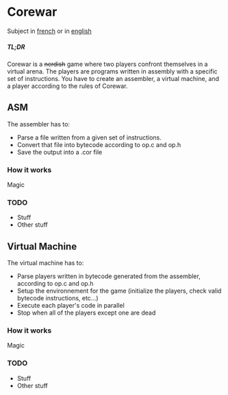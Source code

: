 # Corewar

Subject in [french](http://https://cdn.intra.42.fr/pdf/pdf/30/corewar.fr.pdf) or in [english](https://cdn.intra.42.fr/pdf/pdf/963/corewar.en.pdf)

##### TL;DR
Corewar is a ~~nerdish~~ game where two players confront themselves in a virtual arena.
The players are programs written in assembly with a specific set of instructions.
You have to create an assembler, a virtual machine, and a player according to the rules of Corewar.





## ASM

The assembler has to:
- Parse a file written from a given set of instructions.
- Convert that file into bytecode according to op.c and op.h
- Save the output into a .cor file

### How it works

Magic

### TODO

- Stuff
- Other stuff

## Virtual Machine

The virtual machine has to:
- Parse players written in bytecode generated from the assembler, according to op.c and op.h
- Setup the environnement for the game (initialize the players, check valid bytecode instructions, etc...)
- Execute each player's code in parallel
- Stop when all of the players except one are dead

### How it works

Magic

### TODO

- Stuff
- Other stuff
